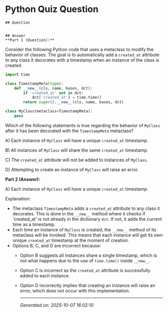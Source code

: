 # Python Quiz Question
    
    ## Question
    
    
    ## Answer
    **Part 1 (Question):**

Consider the following Python code that uses a metaclass to modify the behavior of classes. The goal is to automatically add a `created_at` attribute to any class it decorates with a timestamp when an instance of the class is created.

```python
import time

class TimestampMeta(type):
    def __new__(cls, name, bases, dct):
        if 'created_at' not in dct:
            dct['created_at'] = time.time()
        return super().__new__(cls, name, bases, dct)

class MyClass(metaclass=TimestampMeta):
    pass
```

Which of the following statements is true regarding the behavior of `MyClass` after it has been decorated with the `TimestampMeta` metaclass?

A) Each instance of `MyClass` will have a unique `created_at` timestamp.

B) All instances of `MyClass` will share the same `created_at` timestamp.

C) The `created_at` attribute will not be added to instances of `MyClass`.

D) Attempting to create an instance of `MyClass` will raise an error.

**Part 2 (Answer):**

A) Each instance of `MyClass` will have a unique `created_at` timestamp.

Explanation:
- The metaclass `TimestampMeta` adds a `created_at` attribute to any class it decorates. This is done in the `__new__` method where it checks if 'created_at' is not already in the dictionary `dct`. If not, it adds the current time as a timestamp.
- Each time an instance of `MyClass` is created, the `__new__` method of its metaclass will be invoked. This means that each instance will get its own unique `created_at` timestamp at the moment of creation.
- Options B, C, and D are incorrect because:
  - Option B suggests all instances share a single timestamp, which is not what happens due to the use of `time.time()` inside `__new__`.
  - Option C is incorrect as the `created_at` attribute is successfully added to each instance.
  - Option D incorrectly implies that creating an instance will raise an error, which does not occur with this implementation.
    
    ---
    *Generated on: 2025-10-07 16:02:10*
    